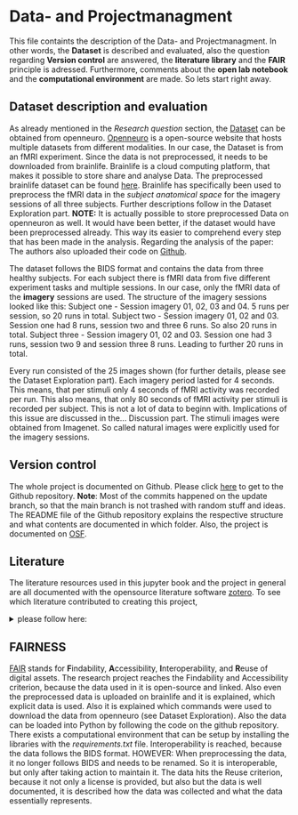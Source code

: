 # Data- and Projectmanagment
This file containts the description of the Data- and Projectmanagment. In other words, the **Dataset** is described and evaluated, also the question regarding **Version control** are answered, the **literature library** and the **FAIR** principle is adressed. Furthermore, comments about the **open lab notebook** and the **computational environment** are made. So lets start right away.

## Dataset description and evaluation
As already mentioned in the *Research question* section, the [Dataset](https://openneuro.org/datasets/ds001506/versions/1.3.1) can be obtained from openneuro. [Openneuro](https://openneuro.org/) is a open-source website that hosts multiple datasets from different modalities. In our case, the Dataset is from an fMRI experiment. Since the data is not preprocessed, it needs to be downloaded from brainlife. Brainlife is a cloud computing platform, that makes it possible to store share and analyse Data. The preprocessed brainlife dataset can be found [here](https://brainlife.io/project/638b2a566881d56fbfac223e). Brainlife has specifically been used to preprocess the fMRI data in the *subject anatomical space* for the imagery sessions of all three subjects. Further descriptions follow in the Dataset Exploration part. 
**NOTE:** It is actually possible to store preprocessed Data on openneuron as well. It would have been better, if the dataset would have been preprocessed already. This way its easier to comprehend every step that has been made in the analysis. Regarding the analysis of the paper: The authors also uploaded their code on [Github](https://github.com/KamitaniLab/DeepImageReconstruction).

The dataset follows the BIDS format and contains the data from three healthy subjects. For each subject there is fMRI data from five different experiment tasks and multiple sessions. In our case, only the fMRI data of the **imagery** sessions are used. The structure of the imagery sessions looked like this: 
Subject one - Session imagery 01, 02, 03 and 04. 5 runs per session, so 20 runs in total.
Subject two - Session imagery 01, 02 and 03. Session one had 8 runs, session two and three 6 runs. So also 20 runs in total.
Subject three - Session imagery 01, 02 and 03. Session one had 3 runs, session two 9 and session three 8 runs. Leading to further 20 runs in total.

Every run consisted of the 25 images shown (for further details, please see the Dataset Exploration part). Each imagery period lasted for 4 seconds. This means, that per stimuli only 4 seconds of fMRI activity was recorded per run. This also means, that only 80 seconds of fMRI activity per stimuli is recorded per subject. This is not a lot of data to beginn with. Implications of this issue are discussed in the... Discussion part.
The stimuli images were obtained from Imagenet. So called natural images were explicitly used for the imagery sessions.

## Version control
The whole project is documented on Github. Please click [here](https://github.com/JNPauli/Mental-image-decoding) to get to the Github repository. **Note**: Most of the commits happened on the update branch, so that the main branch is not trashed with random stuff and ideas. The README file of the Github repository explains the respective structure and what contents are documented in which folder. Also, the project is documented on [OSF](https://osf.io/t2psq/).

## Literature
The literature resources used in this jupyter book and the project in general are all documented with the opensource literature software [zotero](zotero.org). To see which literature contributed to creating this project,<details>
<summary> please follow here:</summary>
<br>
@misc{noauthor_mind-vis_nodate,
	title = {{MinD}-{Vis}},
	url = {https://mind-vis.github.io/},
	urldate = {2023-03-13},
}

@article{galton_istatistics_1880,
	title = {I.—{STATISTICS} {OF} {MENTAL} {IMAGERY}},
	volume = {os-V},
	issn = {0026-4423},
	url = {https://doi.org/10.1093/mind/os-V.19.301},
	doi = {10.1093/mind/os-V.19.301},
	number = {19},
	urldate = {2023-03-13},
	journal = {Mind},
	author = {GALTON, FRANCIS},
	month = jul,
	year = {1880},
	pages = {301--318},
}

@article{zeman_lives_2015,
	title = {Lives without imagery – {Congenital} aphantasia},
	volume = {73},
	issn = {0010-9452},
	url = {https://www.sciencedirect.com/science/article/pii/S0010945215001781},
	doi = {10.1016/j.cortex.2015.05.019},
	language = {en},
	urldate = {2023-03-13},
	journal = {Cortex},
	author = {Zeman, Adam and Dewar, Michaela and Della Sala, Sergio},
	month = dec,
	year = {2015},
	pages = {378--380},
}

@article{horikawa_neural_2013,
	title = {Neural {Decoding} of {Visual} {Imagery} {During} {Sleep}},
	volume = {340},
	url = {https://www.science.org/doi/full/10.1126/science.1234330},
	doi = {10.1126/science.1234330},
	abstract = {Visual imagery during sleep has long been a topic of persistent speculation, but its private nature has hampered objective analysis. Here we present a neural decoding approach in which machine-learning models predict the contents of visual imagery during the sleep-onset period, given measured brain activity, by discovering links between human functional magnetic resonance imaging patterns and verbal reports with the assistance of lexical and image databases. Decoding models trained on stimulus-induced brain activity in visual cortical areas showed accurate classification, detection, and identification of contents. Our findings demonstrate that specific visual experience during sleep is represented by brain activity patterns shared by stimulus perception, providing a means to uncover subjective contents of dreaming using objective neural measurement.},
	number = {6132},
	urldate = {2023-03-13},
	journal = {Science},
	author = {Horikawa, T. and Tamaki, M. and Miyawaki, Y. and Kamitani, Y.},
	month = may,
	year = {2013},
	pages = {639--642},
}

@article{reddy_reading_2010,
	title = {Reading the mind's eye: {Decoding} category information during mental imagery},
	volume = {50},
	issn = {1053-8119},
	shorttitle = {Reading the mind's eye},
	url = {https://www.sciencedirect.com/science/article/pii/S1053811909012701},
	doi = {10.1016/j.neuroimage.2009.11.084},
	abstract = {Category information for visually presented objects can be read out from multi-voxel patterns of fMRI activity in ventral–temporal cortex. What is the nature and reliability of these patterns in the absence of any bottom–up visual input, for example, during visual imagery? Here, we first ask how well category information can be decoded for imagined objects and then compare the representations evoked during imagery and actual viewing. In an fMRI study, four object categories (food, tools, faces, buildings) were either visually presented to subjects, or imagined by them. Using pattern classification techniques, we could reliably decode category information (including for non-special categories, i.e., food and tools) from ventral–temporal cortex in both conditions, but only during actual viewing from retinotopic areas. Interestingly, in temporal cortex when the classifier was trained on the viewed condition and tested on the imagery condition, or vice versa, classification performance was comparable to within the imagery condition. The above results held even when we did not use information in the specialized category-selective areas. Thus, the patterns of representation during imagery and actual viewing are in fact surprisingly similar to each other. Consistent with this observation, the maps of “diagnostic voxels” (i.e., the classifier weights) for the perception and imagery classifiers were more similar in ventral–temporal cortex than in retinotopic cortex. These results suggest that in the absence of any bottom–up input, cortical back projections can selectively re-activate specific patterns of neural activity.},
	language = {en},
	number = {2},
	urldate = {2023-03-13},
	journal = {NeuroImage},
	author = {Reddy, Leila and Tsuchiya, Naotsugu and Serre, Thomas},
	month = apr,
	year = {2010},
	keywords = {Imagery, Multi-voxel pattern analysis, Object recognition, Occipito-temporal cortex, Perception, fMRI},
	pages = {818--825},
}

@article{naselaris_encoding_2011,
	series = {Multivariate {Decoding} and {Brain} {Reading}},
	title = {Encoding and decoding in {fMRI}},
	volume = {56},
	issn = {1053-8119},
	url = {https://www.sciencedirect.com/science/article/pii/S1053811910010657},
	doi = {10.1016/j.neuroimage.2010.07.073},
	abstract = {Over the past decade fMRI researchers have developed increasingly sensitive techniques for analyzing the information represented in BOLD activity. The most popular of these techniques is linear classification, a simple technique for decoding information about experimental stimuli or tasks from patterns of activity across an array of voxels. A more recent development is the voxel-based encoding model, which describes the information about the stimulus or task that is represented in the activity of single voxels. Encoding and decoding are complementary operations: encoding uses stimuli to predict activity while decoding uses activity to predict information about the stimuli. However, in practice these two operations are often confused, and their respective strengths and weaknesses have not been made clear. Here we use the concept of a linearizing feature space to clarify the relationship between encoding and decoding. We show that encoding and decoding operations can both be used to investigate some of the most common questions about how information is represented in the brain. However, focusing on encoding models offers two important advantages over decoding. First, an encoding model can in principle provide a complete functional description of a region of interest, while a decoding model can provide only a partial description. Second, while it is straightforward to derive an optimal decoding model from an encoding model it is much more difficult to derive an encoding model from a decoding model. We propose a systematic modeling approach that begins by estimating an encoding model for every voxel in a scan and ends by using the estimated encoding models to perform decoding.},
	language = {en},
	number = {2},
	urldate = {2023-03-13},
	journal = {NeuroImage},
	author = {Naselaris, Thomas and Kay, Kendrick N. and Nishimoto, Shinji and Gallant, Jack L.},
	month = may,
	year = {2011},
	keywords = {Computational neuroscience, Decoding, Encoding, Linear classifier, Multi-voxel pattern analysis, fMRI},
	pages = {400--410},
}

@article{gaonkar_interpreting_2015,
	title = {Interpreting support vector machine models for multivariate group wise analysis in neuroimaging},
	volume = {24},
	issn = {1361-8415},
	url = {https://www.sciencedirect.com/science/article/pii/S136184151500095X},
	doi = {10.1016/j.media.2015.06.008},
	abstract = {Machine learning based classification algorithms like support vector machines (SVMs) have shown great promise for turning a high dimensional neuroimaging data into clinically useful decision criteria. However, tracing imaging based patterns that contribute significantly to classifier decisions remains an open problem. This is an issue of critical importance in imaging studies seeking to determine which anatomical or physiological imaging features contribute to the classifier’s decision, thereby allowing users to critically evaluate the findings of such machine learning methods and to understand disease mechanisms. The majority of published work addresses the question of statistical inference for support vector classification using permutation tests based on SVM weight vectors. Such permutation testing ignores the SVM margin, which is critical in SVM theory. In this work we emphasize the use of a statistic that explicitly accounts for the SVM margin and show that the null distributions associated with this statistic are asymptotically normal. Further, our experiments show that this statistic is a lot less conservative as compared to weight based permutation tests and yet specific enough to tease out multivariate patterns in the data. Thus, we can better understand the multivariate patterns that the SVM uses for neuroimaging based classification.},
	language = {en},
	number = {1},
	urldate = {2022-11-17},
	journal = {Medical Image Analysis},
	author = {Gaonkar, Bilwaj and T. Shinohara, Russell and Davatzikos, Christos},
	month = aug,
	year = {2015},
	keywords = {Analytic approximation, Permutation tests, SVM},
	pages = {190--204},
}

@misc{chen_seeing_2022,
	title = {Seeing {Beyond} the {Brain}: {Conditional} {Diffusion} {Model} with {Sparse} {Masked} {Modeling} for {Vision} {Decoding}},
	shorttitle = {Seeing {Beyond} the {Brain}},
	url = {http://arxiv.org/abs/2211.06956},
	doi = {10.48550/arXiv.2211.06956},
	abstract = {Decoding visual stimuli from brain recordings aims to deepen our understanding of the human visual system and build a solid foundation for bridging human and computer vision through the Brain-Computer Interface. However, reconstructing high-quality images with correct semantics from brain recordings is a challenging problem due to the complex underlying representations of brain signals and the scarcity of data annotations. In this work, we present MinD-Vis: Sparse Masked Brain Modeling with Double-Conditioned Latent Diffusion Model for Human Vision Decoding. Firstly, we learn an effective self-supervised representation of fMRI data using mask modeling in a large latent space inspired by the sparse coding of information in the primary visual cortex. Then by augmenting a latent diffusion model with double-conditioning, we show that MinD-Vis can reconstruct highly plausible images with semantically matching details from brain recordings using very few paired annotations. We benchmarked our model qualitatively and quantitatively; the experimental results indicate that our method outperformed state-of-the-art in both semantic mapping (100-way semantic classification) and generation quality (FID) by 66\% and 41\% respectively. An exhaustive ablation study was also conducted to analyze our framework.},
	urldate = {2022-11-17},
	publisher = {arXiv},
	author = {Chen, Zijiao and Qing, Jiaxin and Xiang, Tiange and Yue, Wan Lin and Zhou, Juan Helen},
	month = nov,
	year = {2022},
	note = {arXiv:2211.06956 [cs]},
	keywords = {ACM-class: I.4, I.5, J.3, Computer Science - Computer Vision and Pattern Recognition},
}

@incollection{suthaharan_support_2016,
	address = {Boston, MA},
	series = {Integrated {Series} in {Information} {Systems}},
	title = {Support {Vector} {Machine}},
	isbn = {9781489976413},
	url = {https://doi.org/10.1007/978-1-4899-7641-3_9},
	abstract = {Support Vector Machine is one of the classical machine learning techniques that can still help solve big data classification problems. Especially, it can help the multidomain applications in a big data environment. However, the support vector machine is mathematically complex and computationally expensive. The main objective of this chapter is to simplify this approach using process diagrams and data flow diagrams to help readers understand theory and implement it successfully. To achieve this objective, the chapter is divided into three parts: (1) modeling of a linear support vector machine; (2) modeling of a nonlinear support vector machine; and (3) Lagrangian support vector machine algorithm and its implementations. The Lagrangian support vector machine with simple examples is also implemented using the R programming platform on Hadoop and non-Hadoop systems.},
	language = {en},
	urldate = {2022-11-13},
	booktitle = {Machine {Learning} {Models} and {Algorithms} for {Big} {Data} {Classification}: {Thinking} with {Examples} for {Effective} {Learning}},
	publisher = {Springer US},
	author = {Suthaharan, Shan},
	editor = {Suthaharan, Shan},
	year = {2016},
	doi = {10.1007/978-1-4899-7641-3_9},
	keywords = {Data Domain, Feature Space, Linear Support Vector Machine, Support Vector Machine, Support Vector Machine Classifier},
	pages = {207--235},
}

@misc{coleman_tensorflow_2022,
	title = {Tensorflow {Image} {Classification}},
	url = {https://github.com/rdcolema/tensorflow-image-classification/blob/1b1dca733f8b79a62fe87357dc537b294ded3538/tf2_cnn.ipynb},
	abstract = {CNN for multi-class image recognition in tensorflow},
	urldate = {2022-11-04},
	author = {Coleman, Robert},
	month = nov,
	year = {2022},
	note = {original-date: 2016-11-29T19:57:09Z},
}

@misc{noauthor_multi-domain_nodate,
	title = {Multi-domain translation between single-cell imaging and sequencing data using autoencoders {\textbar} {Nature} {Communications}},
	url = {https://www.nature.com/articles/s41467-020-20249-2},
	urldate = {2022-11-01},
}

@article{horikawa_generic_2017,
	title = {Generic decoding of seen and imagined objects using hierarchical visual features},
	volume = {8},
	copyright = {2017 The Author(s)},
	issn = {2041-1723},
	url = {https://www.nature.com/articles/ncomms15037},
	doi = {10.1038/ncomms15037},
	abstract = {Object recognition is a key function in both human and machine vision. While brain decoding of seen and imagined objects has been achieved, the prediction is limited to training examples. We present a decoding approach for arbitrary objects using the machine vision principle that an object category is represented by a set of features rendered invariant through hierarchical processing. We show that visual features, including those derived from a deep convolutional neural network, can be predicted from fMRI patterns, and that greater accuracy is achieved for low-/high-level features with lower-/higher-level visual areas, respectively. Predicted features are used to identify seen/imagined object categories (extending beyond decoder training) from a set of computed features for numerous object images. Furthermore, decoding of imagined objects reveals progressive recruitment of higher-to-lower visual representations. Our results demonstrate a homology between human and machine vision and its utility for brain-based information retrieval.},
	language = {en},
	number = {1},
	urldate = {2022-07-19},
	journal = {Nature Communications},
	author = {Horikawa, Tomoyasu and Kamitani, Yukiyasu},
	month = may,
	year = {2017},
	keywords = {Neural decoding, Object vision},
	pages = {15037},
}

@article{horikawa_neural_2013-1,
	title = {Neural {Decoding} of {Visual} {Imagery} {During} {Sleep}},
	volume = {340},
	url = {https://www.science.org/doi/10.1126/science.1234330},
	doi = {10.1126/science.1234330},
	number = {6132},
	urldate = {2022-07-17},
	journal = {Science},
	author = {Horikawa, T. and Tamaki, M. and Miyawaki, Y. and Kamitani, Y.},
	month = may,
	year = {2013},
	pages = {639--642},
}

@article{naselaris_encoding_2011-1,
	title = {Encoding and decoding in {fMRI}},
	volume = {56},
	issn = {1053-8119},
	url = {https://www.ncbi.nlm.nih.gov/pmc/articles/PMC3037423/},
	doi = {10.1016/j.neuroimage.2010.07.073},
	abstract = {Over the past decade fMRI researchers have developed increasingly sensitive techniques for analyzing the information represented in BOLD activity. The most popular of these techniques is linear classification, a simple technique for decoding information about experimental stimuli or tasks from patterns of activity across an array of voxels. A more recent development is the voxel-based encoding model, which describes the information about the stimulus or task that is represented in the activity of single voxels. Encoding and decoding are complementary operations: encoding uses stimuli to predict activity while decoding uses activity to predict information about stimuli. However, in practice these two operations are often confused, and their respective strengths and weaknesses have not been made clear. Here we use the concept of a linearizing feature space to clarify the relationship between encoding and decoding. We show that encoding and decoding operations can both be used to investigate some of the most common questions about how information is represented in the brain. However, focusing on encoding models offers two important advantages over decoding. First, an encoding model can in principle provide a complete functional description of a region of interest, while a decoding model can provide only a partial description. Second, while it is straightforward to derive an optimal decoding model from an encoding model it is much more difficult to derive an encoding model from a decoding model. We propose a systematic modeling approach that begins by estimating an encoding model for every voxel in a scan and ends by using the estimated encoding models to perform decoding.},
	number = {2},
	urldate = {2022-07-17},
	journal = {NeuroImage},
	author = {Naselaris, Thomas and Kay, Kendrick N. and Nishimoto, Shinji and Gallant, Jack L.},
	month = may,
	year = {2011},
	pmid = {20691790},
	pmcid = {PMC3037423},
	pages = {400--410},
}

@article{gorgolewski_bids_2017,
	title = {{BIDS} apps: {Improving} ease of use, accessibility, and reproducibility of neuroimaging data analysis methods},
	volume = {13},
	issn = {1553-7358},
	shorttitle = {{BIDS} apps},
	url = {https://journals.plos.org/ploscompbiol/article?id=10.1371/journal.pcbi.1005209},
	doi = {10.1371/journal.pcbi.1005209},
	abstract = {The rate of progress in human neurosciences is limited by the inability to easily apply a wide range of analysis methods to the plethora of different datasets acquired in labs around the world. In this work, we introduce a framework for creating, testing, versioning and archiving portable applications for analyzing neuroimaging data organized and described in compliance with the Brain Imaging Data Structure (BIDS). The portability of these applications (BIDS Apps) is achieved by using container technologies that encapsulate all binary and other dependencies in one convenient package. BIDS Apps run on all three major operating systems with no need for complex setup and configuration and thanks to the comprehensiveness of the BIDS standard they require little manual user input. Previous containerized data processing solutions were limited to single user environments and not compatible with most multi-tenant High Performance Computing systems. BIDS Apps overcome this limitation by taking advantage of the Singularity container technology. As a proof of concept, this work is accompanied by 22 ready to use BIDS Apps, packaging a diverse set of commonly used neuroimaging algorithms.},
	language = {en},
	number = {3},
	urldate = {2022-06-09},
	journal = {PLOS Computational Biology},
	author = {Gorgolewski, Krzysztof J. and Alfaro-Almagro, Fidel and Auer, Tibor and Bellec, Pierre and Capotă, Mihai and Chakravarty, M. Mallar and Churchill, Nathan W. and Cohen, Alexander Li and Craddock, R. Cameron and Devenyi, Gabriel A. and Eklund, Anders and Esteban, Oscar and Flandin, Guillaume and Ghosh, Satrajit S. and Guntupalli, J. Swaroop and Jenkinson, Mark and Keshavan, Anisha and Kiar, Gregory and Liem, Franziskus and Raamana, Pradeep Reddy and Raffelt, David and Steele, Christopher J. and Quirion, Pierre-Olivier and Smith, Robert E. and Strother, Stephen C. and Varoquaux, Gaël and Wang, Yida and Yarkoni, Tal and Poldrack, Russell A.},
	month = sep,
	year = {2017},
	keywords = {Computational pipelines, Computer software, Diffusion weighted imaging, Functional magnetic resonance imaging, Magnetic resonance imaging, Neuroimaging, Operating systems, Software tools},
	pages = {e1005209},
}

@techreport{wegrzyn_thought_2018,
	title = {Thought experiment: {Decoding} cognitive processes from the {fMRI} data of one individual},
	copyright = {© 2018, Posted by Cold Spring Harbor Laboratory. This pre-print is available under a Creative Commons License (Attribution 4.0 International), CC BY 4.0, as described at http://creativecommons.org/licenses/by/4.0/},
	shorttitle = {Thought experiment},
	url = {https://www.biorxiv.org/content/10.1101/341594v2},
	abstract = {Cognitive processes, such as the generation of language, can be mapped onto the brain using fMRI. These maps can in turn be used for decoding the respective processes from the brain activation patterns. Given individual variations in brain anatomy and organization, analyzes on the level of the single person are important to improve our understanding of how cognitive processes correspond to patterns of brain activity. They also allow to advance clinical applications of fMRI, because in the clinical setting making diagnoses for single cases is imperative. In the present study, we used mental imagery tasks to investigate language production, motor functions, visuo-spatial memory, face processing, and resting-state activity in a single person. Analysis methods were based on similarity metrics, including correlations between training and test data, as well as correlations with maps from the NeuroSynth meta-analysis. The goal was to make accurate predictions regarding the cognitive domain (e.g. language) and the specific content (e.g. animal names) of single 30-second blocks. Four teams used the dataset, each blinded regarding the true labels of the test data. Results showed that the similarity metrics allowed to reach the highest degrees of accuracy when predicting the cognitive domain of a block. Overall, 23 of the 25 test blocks could be correctly predicted by three of the four teams. Excluding the unspecific rest condition, up to 10 out of 20 blocks could be successfully decoded regarding their specific content. The study shows how the information contained in a single fMRI session and in each of its single blocks can allow to draw inferences about the cognitive processes an individual engaged in. Simple methods like correlations between blocks of fMRI data can serve as highly reliable approaches for cognitive decoding. We discuss the implications of our results in the context of clinical fMRI applications, with a focus on how decoding can support functional localization.},
	language = {en},
	urldate = {2022-06-02},
	institution = {bioRxiv},
	author = {Wegrzyn, Martin and Aust, Joana and Barnstorf, Larissa and Gippert, Magdalena and Harms, Mareike and Hautum, Antonia and Heidel, Shanna and Herold, Friederike and Hommel, Sarah M. and Knigge, Anna-Katharina and Neu, Dominik and Peters, Diana and Schaefer, Marius and Schneider, Julia and Vormbrock, Ria and Zimmer, Sabrina M. and Woermann, Friedrich G. and Labudda, Kirsten},
	month = aug,
	year = {2018},
	note = {Type: article},
	pages = {341594},
}

@article{haxby_distributed_2001,
	title = {Distributed and overlapping representations of faces and objects in ventral temporal cortex},
	volume = {293},
	issn = {0036-8075},
	doi = {10.1126/science.1063736},
	abstract = {The functional architecture of the object vision pathway in the human brain was investigated using functional magnetic resonance imaging to measure patterns of response in ventral temporal cortex while subjects viewed faces, cats, five categories of man-made objects, and nonsense pictures. A distinct pattern of response was found for each stimulus category. The distinctiveness of the response to a given category was not due simply to the regions that responded maximally to that category, because the category being viewed also could be identified on the basis of the pattern of response when those regions were excluded from the analysis. Patterns of response that discriminated among all categories were found even within cortical regions that responded maximally to only one category. These results indicate that the representations of faces and objects in ventral temporal cortex are widely distributed and overlapping.},
	language = {eng},
	number = {5539},
	journal = {Science (New York, N.Y.)},
	author = {Haxby, J. V. and Gobbini, M. I. and Furey, M. L. and Ishai, A. and Schouten, J. L. and Pietrini, P.},
	month = sep,
	year = {2001},
	pmid = {11577229},
	keywords = {Brain Mapping, Face, Female, Form Perception, Humans, Magnetic Resonance Imaging, Male, Pattern Recognition, Visual, Recognition, Psychology, Temporal Lobe, Visual Pathways},
	pages = {2425--2430},
}

@misc{noauthor_neural_nodate,
	title = {Neural decoding of visual imagery during sleep - {PubMed}},
	url = {https://pubmed.ncbi.nlm.nih.gov/23558170/},
	urldate = {2022-06-02},
}

@article{shen_deep_2019,
	title = {Deep image reconstruction from human brain activity},
	volume = {15},
	issn = {1553-7358},
	url = {https://journals.plos.org/ploscompbiol/article?id=10.1371/journal.pcbi.1006633},
	doi = {10.1371/journal.pcbi.1006633},
	abstract = {The mental contents of perception and imagery are thought to be encoded in hierarchical representations in the brain, but previous attempts to visualize perceptual contents have failed to capitalize on multiple levels of the hierarchy, leaving it challenging to reconstruct internal imagery. Recent work showed that visual cortical activity measured by functional magnetic resonance imaging (fMRI) can be decoded (translated) into the hierarchical features of a pre-trained deep neural network (DNN) for the same input image, providing a way to make use of the information from hierarchical visual features. Here, we present a novel image reconstruction method, in which the pixel values of an image are optimized to make its DNN features similar to those decoded from human brain activity at multiple layers. We found that our method was able to reliably produce reconstructions that resembled the viewed natural images. A natural image prior introduced by a deep generator neural network effectively rendered semantically meaningful details to the reconstructions. Human judgment of the reconstructions supported the effectiveness of combining multiple DNN layers to enhance the visual quality of generated images. While our model was solely trained with natural images, it successfully generalized to artificial shapes, indicating that our model was not simply matching to exemplars. The same analysis applied to mental imagery demonstrated rudimentary reconstructions of the subjective content. Our results suggest that our method can effectively combine hierarchical neural representations to reconstruct perceptual and subjective images, providing a new window into the internal contents of the brain.},
	language = {en},
	number = {1},
	urldate = {2022-05-29},
	journal = {PLOS Computational Biology},
	author = {Shen, Guohua and Horikawa, Tomoyasu and Majima, Kei and Kamitani, Yukiyasu},
	month = jan,
	year = {2019},
	keywords = {Algorithms, Functional magnetic resonance imaging, Imaging techniques, Luminance, Neural networks, Optimization, Sensory perception, Vision},
	pages = {e1006633},
}

</details>

## FAIRNESS
[FAIR](https://www.go-fair.org/fair-principles/f1-meta-data-assigned-globally-unique-persistent-identifiers/) stands for **F**indability, **A**ccessibility, **I**nteroperability, and **R**euse of digital assets.
The research project reaches the Findability and Accessibility criterion, because the data used in it is open-source and linked. Also even the preprocessed data is uploaded on brainlife and it is explained, which explicit data is used. Also it is explained which commands were used to download the data from openneuro (see Dataset Exploration). Also the data can be loaded into Python by following the code on the github repository. There exists a computational environment that can be setup by installing the libraries with the *requirements.txt* file. 
Interoperability is reached, because the data follows the BIDS format. HOWEVER: When preprocessing the data, it no longer follows BIDS and needs to be renamed. So it is interoperable, but only after taking action to maintain it.
The data hits the Reuse criterion, because it not only a license is provided, but also but the data is well documented, it is described how the data was collected and what the data essentially represents.

